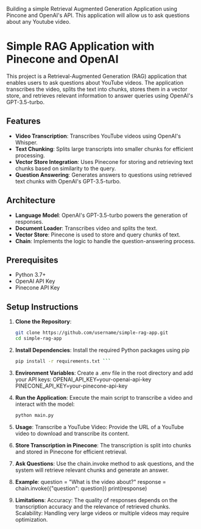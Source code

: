 Building a simple Retrieval Augmented Generation Application using Pincone and OpenAI's API. This application will allow us to ask questions about any Youtube video.

# Simple RAG Application with Pinecone and OpenAI
This project is a Retrieval-Augmented Generation (RAG) application that enables users to ask questions about YouTube videos. The application transcribes the video, splits the text into chunks, stores them in a vector store, and retrieves relevant information to answer queries using OpenAI's GPT-3.5-turbo.

## Features
- **Video Transcription**: Transcribes YouTube videos using OpenAI's Whisper.
- **Text Chunking**: Splits large transcripts into smaller chunks for efficient processing.
- **Vector Store Integration**: Uses Pinecone for storing and retrieving text chunks based on similarity to the query.
- **Question Answering**: Generates answers to questions using retrieved text chunks with OpenAI's GPT-3.5-turbo.

## Architecture
- **Language Model**: OpenAI's GPT-3.5-turbo powers the generation of responses.
- **Document Loader**: Transcribes video and splits the text.
- **Vector Store**: Pinecone is used to store and query chunks of text.
- **Chain**: Implements the logic to handle the question-answering process.

## Prerequisites
- Python 3.7+
- OpenAI API Key
- Pinecone API Key

## Setup Instructions
1. **Clone the Repository**:
   ```bash
   git clone https://github.com/username/simple-rag-app.git
   cd simple-rag-app 

2. **Install Dependencies**:
   Install the required Python packages using pip
   ```bash
   pip install -r requirements.txt ```

3. **Environment Variables**:
   Create a .env file in the root directory and add your API keys:
   OPENAI_API_KEY=your-openai-api-key
   PINECONE_API_KEY=your-pinecone-api-key

4. **Run the Application**:
   Execute the main script to transcribe a video and interact with the model:
   ```bash
   python main.py

5. **Usage**:
   Transcribe a YouTube Video:
   Provide the URL of a YouTube video to download and transcribe its content.

6. **Store Transcription in Pinecone**:
   The transcription is split into chunks and stored in Pinecone for efficient retrieval.

7. **Ask Questions**:
   Use the chain.invoke method to ask questions, and the system will retrieve relevant chunks and generate an answer.

8. **Example**:
   question = "What is the video about?"
   response = chain.invoke({"question": question})
   print(response)

9. **Limitations**:
   Accuracy: The quality of responses depends on the transcription accuracy and the relevance of retrieved chunks.
   Scalability: Handling very large videos or multiple videos may require optimization.

